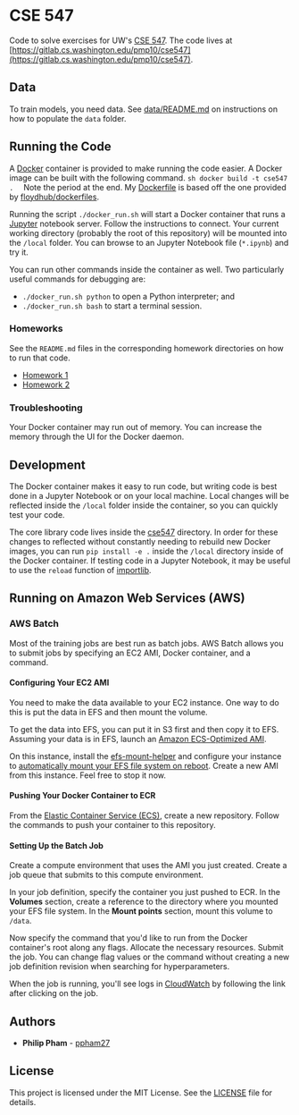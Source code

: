 # CSE 547

Code to solve exercises for UW's [CSE
547](https://courses.cs.washington.edu/courses/cse547/18sp/). The code lives at
[https://gitlab.cs.washington.edu/pmp10/cse547](https://gitlab.cs.washington.edu/pmp10/cse547).

## Data

To train models, you need data. See [data/README.md](data/README.md) on
instructions on how to populate the `data` folder.

## Running the Code

A [Docker](https://hub.docker.com/) container is provided to make running the
code easier. A Docker image can be built with the following command.  ```sh
docker build -t cse547 .  ``` Note the period at the end. My
[Dockerfile](Dockerfile) is based off the one provided by
[floydhub/dockerfiles](https://github.com/floydhub/dockerfiles/blob/master/dl/pytorch/0.3.1/Dockerfile-py3).

Running the script `./docker_run.sh` will start a Docker container that runs a
[Jupyter](http://jupyter.org/) notebook server. Follow the instructions to
connect. Your current working directory (probably the root of this repository)
will be mounted into the `/local` folder. You can browse to an Jupyter Notebook
file (`*.ipynb`) and try it.

You can run other commands inside the container as well. Two particularly useful commands for debugging are:

- `./docker_run.sh python` to open a Python interpreter; and
- `./docker_run.sh bash` to start a terminal session.

### Homeworks

See the `README.md` files in the corresponding homework directories on how to run that code.

- [Homework 1](hw1/README.md)
- [Homework 2](hw2/README.md)

### Troubleshooting

Your Docker container may run out of memory. You can increase the memory through
the UI for the Docker daemon.

## Development

The Docker container makes it easy to run code, but writing code is best done in
a Jupyter Notebook or on your local machine. Local changes will be reflected
inside the `/local` folder inside the container, so you can quickly test your
code.

The core library code lives inside the [cse547](cse547) directory. In order for
these changes to reflected without constantly needing to rebuild new Docker
images, you can run `pip install -e .` inside the `/local` directory inside of
the Docker container. If testing code in a Jupyter Notebook, it may be useful to
use the `reload` function of
[importlib](https://docs.python.org/3/library/importlib.html).

## Running on Amazon Web Services (AWS)

### AWS Batch

Most of the training jobs are best run as batch jobs. AWS Batch allows you to
submit jobs by specifying an EC2 AMI, Docker container, and a command.

#### Configuring Your EC2 AMI

You need to make the data available to your EC2 instance. One way to do this is
put the data in EFS and then mount the volume.

To get the data into EFS, you can put it in S3 first and then copy it to
EFS. Assuming your data is in EFS, launch an [Amazon ECS-Optimized
AMI](https://docs.aws.amazon.com/AmazonECS/latest/developerguide/ecs-optimized_AMI.html).

On this instance, install the
[efs-mount-helper](https://docs.aws.amazon.com/efs/latest/ug/using-amazon-efs-utils.html#efs-mount-helper)
and configure your instance to [automatically mount your EFS file system on
reboot](https://docs.aws.amazon.com/efs/latest/ug/mount-fs-auto-mount-onreboot.html). Create
a new AMI from this instance. Feel free to stop it now.

#### Pushing Your Docker Container to ECR

From the [Elastic Container Service (ECS)](https://aws.amazon.com/ecs/), create
a new repository. Follow the commands to push your container to this repository.

#### Setting Up the Batch Job

Create a compute environment that uses the AMI you just created. Create a job
queue that submits to this compute environment.

In your job definition, specify the container you just pushed to ECR. In the
**Volumes** section, create a reference to the directory where you mounted your
EFS file system. In the **Mount points** section, mount this volume to `/data`.

Now specify the command that you'd like to run from the Docker container's root
along any flags. Allocate the necessary resources. Submit the job. You can
change flag values or the command without creating a new job definition revision
when searching for hyperparameters.

When the job is running, you'll see logs in
[CloudWatch](https://aws.amazon.com/cloudwatch/) by following the link after
clicking on the job.

## Authors

* **Philip Pham** - [ppham27](https://github.com/ppham27)

## License

This project is licensed under the MIT License. See the [LICENSE](LICENSE) file for details.
